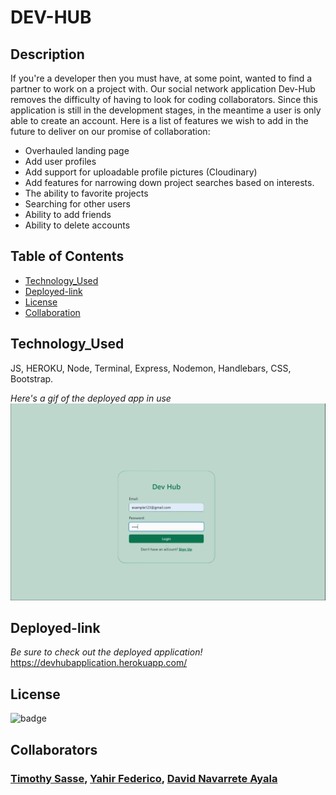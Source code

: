 # DEV-HUB

## Description

If you're a developer then you must have, at some point, wanted to find a partner to work on a project with. Our social network application Dev-Hub removes the difficulty of having to look for coding collaborators. Since this application is still in the development stages, in the meantime a user is only able to create an account. Here is a list of features we wish to add in the future to deliver on our promise of collaboration:

* Overhauled landing page
* Add user profiles
* Add support for uploadable profile pictures (Cloudinary)
* Add features for narrowing down project searches based on interests.
* The ability to favorite projects
* Searching for other users
* Ability to add friends
* Ability to delete accounts



## Table of Contents

* [Technology_Used](#Technology_Used)
* [Deployed-link](#Deployed-link)
* [License](#License)
* [Collaboration](Collaboration)



## Technology_Used

JS, HEROKU, Node, Terminal, Express, Nodemon, Handlebars, CSS, Bootstrap.

*Here's a gif of the deployed app in use*
![gif](/images/demo.gif)



## Deployed-link

*Be sure to check out the deployed application!*
https://devhubapplication.herokuapp.com/



## License

![badge](https://img.shields.io/badge/licence-MIT-brightgreen)



## Collaborators

### [Timothy Sasse](https://github.com/timcs1274), [Yahir Federico](https://github.com/Yahir-F), [David Navarrete Ayala](https://github.com/DNA601)

